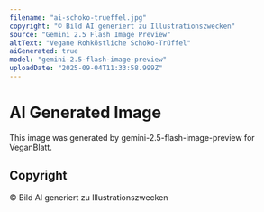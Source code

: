 ```yaml
---
filename: "ai-schoko-trueffel.jpg"
copyright: "© Bild AI generiert zu Illustrationszwecken"
source: "Gemini 2.5 Flash Image Preview"
altText: "Vegane Rohköstliche Schoko-Trüffel"
aiGenerated: true
model: "gemini-2.5-flash-image-preview"
uploadDate: "2025-09-04T11:33:58.999Z"
---
```


# AI Generated Image

This image was generated by gemini-2.5-flash-image-preview for VeganBlatt.

## Copyright
© Bild AI generiert zu Illustrationszwecken
